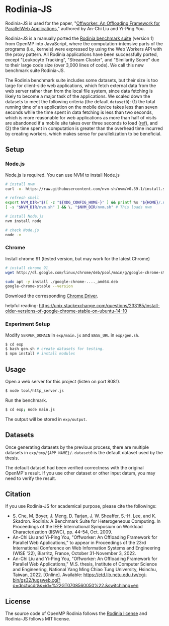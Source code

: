 # Rodinia-JS

Rodinia-JS is used for the paper, "[Offworker: An Offloading Framework for ParallelWeb Applications](#citation)," authored by An-Chi Liu and Yi-Ping You.

Rodinia-JS is a manually ported the [Rodinia benchmark suite](https://www.cs.virginia.edu/rodinia/doku.php?id=start) (version 1) from OpenMP into JavaScript, where the  computation-intensive parts of the programs (i.e., kernels) were expressed by using the Web Workers API with the proxy pattern. All Rodinia applications have been successfully ported, except "Leukocyte Tracking", "Stream Cluster", and "Similarity Score" due to their large code size (over 3,000 lines of code). We call this new benchmark suite Rodinia-JS.

The Rodinia benchmark suite includes some datasets, but their size is too large for client-side web applications, which fetch external data from the web server rather than from the local file system, since data fetching is likely to become a major task of the applications. We scaled down the datasets to meet the following criteria (the default `dataset0`): (1) the total running time of an application on the mobile device takes less than seven seconds while the time spent in data fetching is less than two seconds, which is more reasonable for web applications as more than half of visits are abandoned if a mobile site takes over three seconds to load ([ref](https://developer.chrome.com/blog/search-ads-speed/)), and (2) the time spent in computation is greater than the overhead time incurred by creating workers, which makes sense for parallelization to be beneficial.

## Setup

### Node.js

Node.js is required. You can use NVM to install Node.js

```sh
# install nvm
curl -o- https://raw.githubusercontent.com/nvm-sh/nvm/v0.39.1/install.sh | bash

# refresh shell
export NVM_DIR="$([ -z "${XDG_CONFIG_HOME-}" ] && printf %s "${HOME}/.nvm" || printf %s "${XDG_CONFIG_HOME}/nvm")"
[ -s "$NVM_DIR/nvm.sh" ] && \. "$NVM_DIR/nvm.sh" # This loads nvm

# install Node.js
nvm install node

# check Node.js
node -v
```

### Chrome

Install chrome 91 (tested version, but may work for the latest Chrome)

```sh
# install chrome 91
wget http://dl.google.com/linux/chrome/deb/pool/main/g/google-chrome-stable/google-chrome-stable_91.0.4472.164-1_amd64.deb

sudo apt -y install ./google-chrome-...._amd64.deb
google-chrome-stable --version
```

Download the corresponding [Chrome Driver](https://sites.google.com/chromium.org/driver/downloads?authuser=0).

helpful reading: https://unix.stackexchange.com/questions/233185/install-older-versions-of-google-chrome-stable-on-ubuntu-14-10

### Experiment Setup

Modify `SERVER_DOMAIN` in `exp/main.js` and `BASE_URL` in `exp/gen.sh`.

```sh
$ cd exp
$ bash gen.sh # create datasets for testing.
$ npm install # install modules
```

## Usage

Open a web server for this project (listen on port 8081).

```sh
$ node tool/http_server.js
```

Run the benchmark.

```sh
$ cd exp; node main.js
```

The output will be stored in `exp/output`.

## Datasets

Once generating datasets by the previous process, there are multiple datasets in `exp/tmp/{APP_NAME}/`. `dataset0` is the default dataset used by the thesis.

The default dataset had been verified correctness with the original OpenMP's result. If you use other dataset or other input datum, you may need to verify the result.

## Citation

If you use Rodinia-JS for academical purpose, please cite the followings:

- S. Che, M. Boyer, J. Meng, D. Tarjan, J. W. Sheaffer, S.-H. Lee, and K. Skadron. Rodinia: A Benchmark Suite for Heterogeneous Computing. In Proceedings of the IEEE International Symposium on Workload Characterization (IISWC), pp. 44-54, Oct. 2009.
- An-Chi Liu and Yi-Ping You, "Offworker: An Offloading Framework for Parallel Web Applications," to appear in Proceedings of the 23rd International Conference on Web Information Systems and Engineering (WISE '22), Biarritz, France, October 31-November 3, 2022.
- An-Chi Liu and Yi-Ping You, "Offworker: An Offloading Framework for Parallel Web Applications," M.S. thesis, Institute of Computer Science and Engineering, National Yang Ming Chiao Tung University, Hsinchu, Taiwan, 2022. [Online]. Available: https://etd.lib.nctu.edu.tw/cgi-bin/gs32/tugsweb.cgi?o=dnctucdr&s=id=%22GT0708560050%22.&switchlang=en

## License

The source code of OpenMP Rodinia follows the [Rodinia license](https://www.cs.virginia.edu/rodinia/doku.php#license) and Rodinia-JS follows MIT license.
